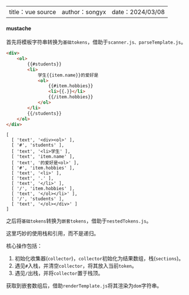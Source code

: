 <table>
    <tr>
        <td>title：vue source</td>
        <td>author：songyx</td>
        <td>date：2024/03/08</td>
    </tr>
</table>

#### mustache

首先将模板字符串转换为`基础tokens`，借助于`scanner.js、parseTemplate.js`。

```html
<div>
    <ol>
        {{#students}}
        <li>
            学生{{item.name}}的爱好是
            <ol>
                {{#item.hobbies}}
                <li>{{.}}</li>
                {{/item.hobbies}}
            </ol>
        </li>
        {{/students}}
    </ol>
</div>
```

```shell
[
  [ 'text', '<div><ol>' ],
  [ '#', 'students' ],
  [ 'text', '<li>学生' ],
  [ 'text', 'item.name' ],
  [ 'text', '的爱好是<ol>' ],
  [ '#', 'item.hobbies' ],
  [ 'text', '<li>' ],
  [ 'text', '.' ],
  [ 'text', '</li>' ],
  [ '/', 'item.hobbies' ],
  [ 'text', '</ol></li>' ],
  [ '/', 'students' ],
  [ 'text', '</ol></div>' ]
]
```

之后将`基础tokens`转换为`嵌套tokens`，借助于`nestedTokens.js`。

这里巧妙的使用栈和引用，而不是递归。

核心操作包括：

1. 初始化收集器(`collector`)，`collector`初始化为结果数组，栈(`sections`)。
2. 遇见`#`入栈，并清空`collector`，将其放入当前`token`。
3. 遇见`/`出栈，并将`collector`置于栈顶。

获取到嵌套数组后，借助`renderTemplate.js`将其渲染为`dom`字符串。